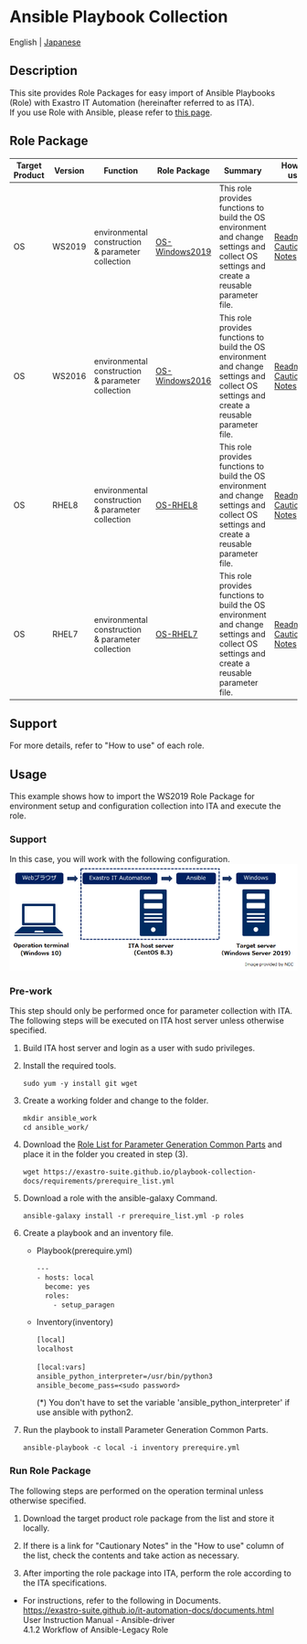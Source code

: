 # Ansible Playbook Collection

English | [Japanese](README.ja.md)  

## Description

This site provides Role Packages for easy import of Ansible Playbooks (Role) with Exastro IT Automation (hereinafter referred to as ITA).  
If you use Role with Ansible, please refer to [this page](README_ansible.md).  

## Role Package

| Target Product | Version | Function | Role Package | Summary | How to use |  
| -------- | ---------- | -------------------- | ------------------------------------------------------------ | ------------------------------------------------------------ | ------------------------------------------------------------ |  
| OS       | WS2019     | environmental construction & parameter collection | [OS-Windows2019](https://github.com/exastro-playbook-collection/OS-Windows2019/releases/download/v21.04/OS-Windows2019.zip) | This role provides functions to build the OS environment and change settings and collect OS settings and create a reusable parameter file. | [Readme](https://github.com/exastro-playbook-collection/OS-Windows2019/blob/master/README.md)<br>[Cautionary Notes](attention/OS-Windows2019.md) |  
| OS       | WS2016     | environmental construction & parameter collection | [OS-Windows2016](https://github.com/exastro-playbook-collection/OS-Windows2016/releases/download/v21.04/OS-Windows2016.zip) | This role provides functions to build the OS environment and change settings and collect OS settings and create a reusable parameter file. | [Readme](https://github.com/exastro-playbook-collection/OS-Windows2016/blob/master/README.md)<br>[Cautionary Notes](attention/OS-Windows2016.md) |  
| OS       | RHEL8      | environmental construction & parameter collection | [OS-RHEL8](https://github.com/exastro-playbook-collection/OS-RHEL8/releases/download/v21.04/OS-RHEL8.zip) | This role provides functions to build the OS environment and change settings and collect OS settings and create a reusable parameter file. | [Readme](https://github.com/exastro-playbook-collection/OS-RHEL8/blob/master/README.md)<br>[Cautionary Notes](attention/OS-RHEL8.md) |  
| OS       | RHEL7      | environmental construction & parameter collection | [OS-RHEL7](https://github.com/exastro-playbook-collection/OS-RHEL7/releases/download/v21.04/OS-RHEL7.zip) | This role provides functions to build the OS environment and change settings and collect OS settings and create a reusable parameter file. | [Readme](https://github.com/exastro-playbook-collection/OS-RHEL7/blob/master/README.md)<br>[Cautionary Notes](attention/OS-RHEL7.md) |  

## Support

For more details, refer to "How to use" of each role.  

## Usage

This example shows how to import the WS2019 Role Package for environment setup and configuration collection into ITA and execute the role.  

### Support

In this case, you will work with the following configuration.  
![system.png](attachment/system.png)

### Pre-work

This step should only be performed once for parameter collection with ITA.  
The following steps will be executed on ITA host server unless otherwise specified.  

1. Build ITA host server and login as a user with sudo privileges.  

2.  Install the required tools.  
    ```
    sudo yum -y install git wget
    ```

3. Create a working folder and change to the folder.  
    ```
    mkdir ansible_work
    cd ansible_work/
    ```

4. Download the [Role List for Parameter Generation Common Parts](https://exastro-suite.github.io/playbook-collection-docs/requirements/prerequire_list.yml) and place it in the folder you created in step (3).  
    ```
    wget https://exastro-suite.github.io/playbook-collection-docs/requirements/prerequire_list.yml
    ```

5. Download a role with the ansible-galaxy Command.  
    ```
    ansible-galaxy install -r prerequire_list.yml -p roles
    ```

6. Create a playbook and an inventory file.  
    * Playbook(prerequire.yml)
        ```
        ---
        - hosts: local
          become: yes
          roles:
            - setup_paragen
        ```
    * Inventory(inventory)
        ```
        [local]
        localhost

        [local:vars]
        ansible_python_interpreter=/usr/bin/python3
        ansible_become_pass=<sudo password>
        ```
        (*) You don't have to set the variable 'ansible_python_interpreter' if use ansible with python2.  

7. Run the playbook to install Parameter Generation Common Parts.  
    ```
    ansible-playbook -c local -i inventory prerequire.yml
    ```

### Run Role Package

The following steps are performed on the operation terminal unless otherwise specified.  

1. Download the target product role package from the list and store it locally.  

2. If there is a link for "Cautionary Notes" in the "How to use" column of the list, check the contents and take action as necessary.  

3. After importing the role package into ITA, perform the role according to the ITA specifications.  
  * For instructions, refer to the following in Documents.  
    https://exastro-suite.github.io/it-automation-docs/documents.html  
      User Instruction Manual - Ansible-driver  
        4.1.2 Workflow of Ansible-Legacy Role  
